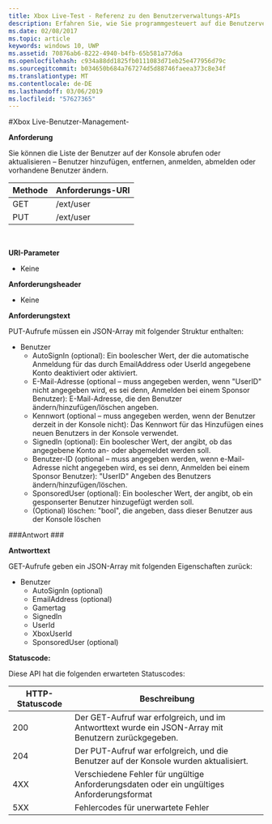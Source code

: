 ```yaml
---
title: Xbox Live-Test - Referenz zu den Benutzerverwaltungs-APIs
description: Erfahren Sie, wie Sie programmgesteuert auf die Benutzerverwaltungs-APIs zugreifen.
ms.date: 02/08/2017
ms.topic: article
keywords: windows 10, UWP
ms.assetid: 70876ab6-8222-4940-b4fb-65b581a77d6a
ms.openlocfilehash: c934a88dd1825fb0111083d71eb25e477956d79c
ms.sourcegitcommit: b034650b684a767274d5d88746faeea373c8e34f
ms.translationtype: MT
ms.contentlocale: de-DE
ms.lasthandoff: 03/06/2019
ms.locfileid: "57627365"
---
```

#<a name="xbox-live-user-management"></a>Xbox Live-Benutzer-Management-

**Anforderung**

Sie können die Liste der Benutzer auf der Konsole abrufen oder aktualisieren – Benutzer hinzufügen, entfernen, anmelden, abmelden oder vorhandene Benutzer ändern.

| Methode        | Anforderungs-URI     | 
| ------------- |-----------------|
| GET           | /ext/user |
| PUT           | /ext/user |
<br>

**URI-Parameter**

* Keine

**Anforderungsheader**

* Keine

**Anforderungstext**

PUT-Aufrufe müssen ein JSON-Array mit folgender Struktur enthalten:

* Benutzer
  * AutoSignIn (optional): Ein boolescher Wert, der die automatische Anmeldung für das durch EmailAddress oder UserId angegebene Konto deaktiviert oder aktiviert.
  * E-Mail-Adresse (optional – muss angegeben werden, wenn "UserID" nicht angegeben wird, es sei denn, Anmelden bei einem Sponsor Benutzer): E-Mail-Adresse, die den Benutzer ändern/hinzufügen/löschen angeben.
  * Kennwort (optional – muss angegeben werden, wenn der Benutzer derzeit in der Konsole nicht): Das Kennwort für das Hinzufügen eines neuen Benutzers in der Konsole verwendet.
  * SignedIn (optional): Ein boolescher Wert, der angibt, ob das angegebene Konto an- oder abgemeldet werden soll.
  * Benutzer-ID (optional – muss angegeben werden, wenn e-Mail-Adresse nicht angegeben wird, es sei denn, Anmelden bei einem Sponsor Benutzer): "UserID" Angeben des Benutzers ändern/hinzufügen/löschen.
  * SponsoredUser (optional): Ein boolescher Wert, der angibt, ob ein gesponserter Benutzer hinzugefügt werden soll.
  * (Optional) löschen: "bool", die angeben, dass dieser Benutzer aus der Konsole löschen

###<a name="response"></a>Antwort ###

**Antworttext**

GET-Aufrufe geben ein JSON-Array mit folgenden Eigenschaften zurück:

* Benutzer
  * AutoSignIn (optional)
  * EmailAddress (optional)
  * Gamertag
  * SignedIn
  * UserId
  * XboxUserId
  * SponsoredUser (optional)
  
**Statuscode:**

Diese API hat die folgenden erwarteten Statuscodes:

| HTTP-Statuscode   | Beschreibung     | 
| ------------------ |-----------------|
| 200                | Der GET-Aufruf war erfolgreich, und im Antworttext wurde ein JSON-Array mit Benutzern zurückgegeben. |
| 204                | Der PUT-Aufruf war erfolgreich, und die Benutzer auf der Konsole wurden aktualisiert. |
| 4XX                | Verschiedene Fehler für ungültige Anforderungsdaten oder ein ungültiges Anforderungsformat |
| 5XX                | Fehlercodes für unerwartete Fehler |
<br>


